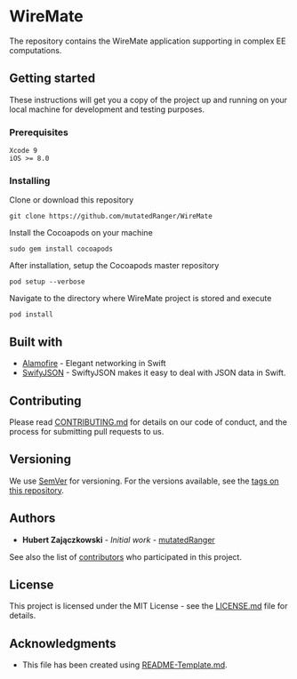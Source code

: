 # WireMate

The repository contains the WireMate application supporting in complex EE computations.

## Getting started

These instructions will get you a copy of the project up and running on your local machine for development and testing purposes. 

### Prerequisites

```
Xcode 9
iOS >= 8.0
```

### Installing

Clone or download this repository
```
git clone https://github.com/mutatedRanger/WireMate
```

Install the Cocoapods on your machine
```
sudo gem install cocoapods
```

After installation, setup the Cocoapods master repository 
```
pod setup --verbose
```

Navigate to the directory where WireMate project is stored and execute
```
pod install
```

## Built with

* [Alamofire](https://github.com/Alamofire/Alamofire) - Elegant networking in Swift
* [SwifyJSON](https://github.com/SwiftyJSON/SwiftyJSON) - SwiftyJSON makes it easy to deal with JSON data in Swift.

## Contributing
Please read [CONTRIBUTING.md](https://github.com/mutatedRanger/WireMate/blob/master/CONTRIBUTING.md) for details on our code of conduct, and the process for submitting pull requests to us.

## Versioning

We use [SemVer](http://semver.org/) for versioning. For the versions available, see the [tags on this repository](https://github.com/mutatedRanger/WireMate/tags).

## Authors
* **Hubert Zajączkowski** - *Initial work* - [mutatedRanger](https://github.com/mutatedRanger)

See also the list of [contributors](https://github.com/mutatedRanger/WireMate/graphs/contributors) who participated in this project.

## License

This project is licensed under the MIT License - see the [LICENSE.md](LICENSE.md) file for details.

## Acknowledgments

* This file has been created using [README-Template.md](https://gist.github.com/PurpleBooth/109311bb0361f32d87a2).
